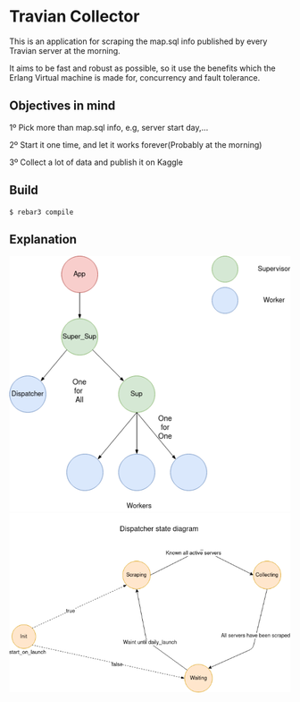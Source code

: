Travian Collector
=====

This is an application for scraping the map.sql info published by every Travian server at the morning.

It aims to be fast and robust as possible, so it use the benefits which the Erlang Virtual machine is made for, concurrency and fault tolerance.

Objectives in mind
---------------
1º Pick more than map.sql info, e.g, server start day,...

2º Start it one time, and let it works forever(Probably at the morning)

3º Collect a lot of data and publish it on Kaggle

Build
-----

    $ rebar3 compile

Explanation
-----------
![Supervision Tree](figures/tc_supervision_tree.png)
![Dispatcher Flow Diagram](figures/dispatcher_state_diagram.png)

